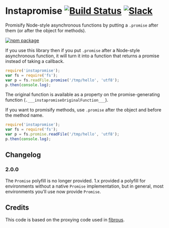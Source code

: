 # Instapromise [![Build Status](https://travis-ci.org/exponentjs/instapromise.svg)](https://travis-ci.org/exponentjs/instapromise) [![Slack](http://slack.exponentjs.com/badge.svg)](http://slack.exponentjs.com)
Promisify Node-style asynchronous functions by putting a `.promise` after them (or after the object for methods).

[![npm package](https://nodei.co/npm/instapromise.png?downloads=true&downloadRank=true&stars=true)](https://nodei.co/npm/instapromise/)

If you use this library then if you put `.promise` after a Node-style
asynchronous function, it will turn it into a function that returns a promise
instead of taking a callback.

```js
require('instapromise');
var fs = require('fs');
var p = fs.readFile.promise('/tmp/hello', 'utf8');
p.then(console.log);
```

The original function is available as a property on the promise-generating
function (`.___instapromiseOriginalFunction___`).

If you want to promisify methods, use `.promise` after the object and before
the method name.

```js
require('instapromise');
var fs = require('fs');
var p = fs.promise.readFile('/tmp/hello', 'utf8');
p.then(console.log);
```

## Changelog

### 2.0.0
The `Promise` polyfill is no longer provided. 1.x provided a polyfill for
environments without a native `Promise` implementation, but in general, most
environments you'll use now provide `Promise`.

## Credits

This code is based on the proxying code used in [fibrous](https://github.com/goodeggs/fibrous/blob/master/src/fibrous.coffee).
